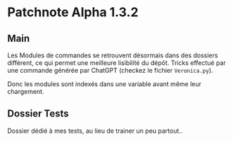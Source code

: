# Patchnote Alpha 1.3.2
## Main
Les Modules de commandes se retrouvent désormais dans des dossiers différent, ce qui permet une meilleure lisibilité du dépôt. Tricks effectué par une commande générée par ChatGPT (checkez le fichier `Veronica.py`).

Donc les modules sont indexés dans une variable avant même leur chargement.

## Dossier Tests
Dossier dédié à mes tests, au lieu de trainer un peu partout..